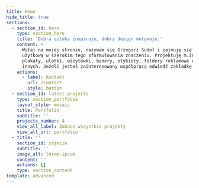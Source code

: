 ```yaml
---
title: Home
hide_title: true
sections:
  - section_id: hero
    type: section_hero
    title: 'Dobra sztuka inspiruje, dobry design motywuje.'
    content: >
      Witaj na mojej stronie, nazywam się Grzegorz Sudoł i zajmuję się grafiką
      użytkową w szerokim tego sformułowania znaczeniu. Projektuję m.in.
      plakaty, ulotki, wizytówki, banery, etykiety, foldery reklamowe oraz wiele
      innych. Jeżeli jesteś zainteresowany współpracą odwiedź zakładkę kontakt.
    actions:
      - label: Kontakt
        url: /contact
        style: button
  - section_id: latest-projects
    type: section_portfolio
    layout_style: mosaic
    title: Portfolio
    subtitle: ''
    projects_number: 4
    view_all_label: Zobacz wszystkie projekty
    view_all_url: portfolio
  - title: ''
    section_id: zdjecie
    subtitle: ''
    image_alt: lorem-ipsum
    content: ''
    actions: []
    type: section_content
template: advanced
---
```

